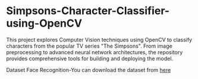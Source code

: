 # Simpsons-Character-Classifier-using-OpenCV
This project explores Computer Vision techniques using OpenCV to classify characters from the popular TV series "The Simpsons". From image preprocessing to advanced neural network architectures, the repository provides comprehensive tools for building and deploying the model.

Dataset
Face Recognition-You can download the dataset from [here](https://www.kaggle.com/datasets/dansbecker/5-celebrity-faces-dataset)
